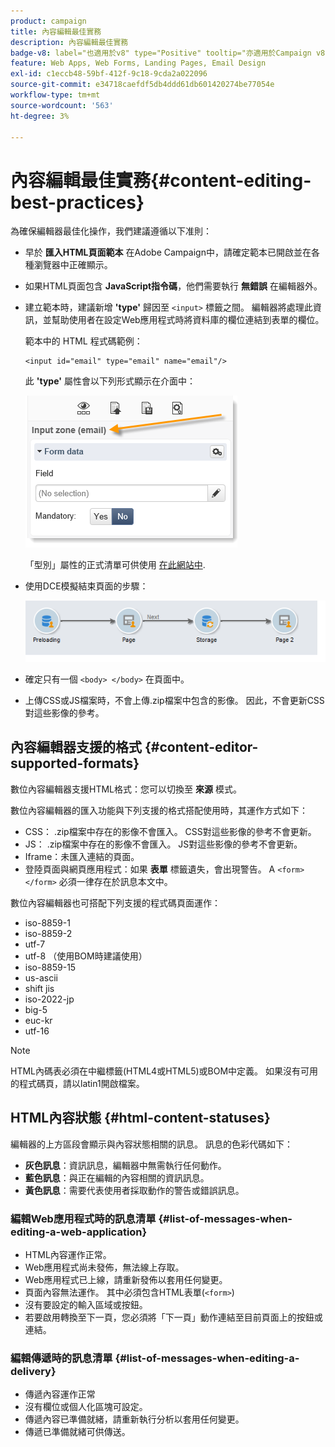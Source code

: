 ```yaml
---
product: campaign
title: 內容編輯最佳實務
description: 內容編輯最佳實務
badge-v8: label="也適用於v8" type="Positive" tooltip="亦適用於Campaign v8"
feature: Web Apps, Web Forms, Landing Pages, Email Design
exl-id: c1eccb48-59bf-412f-9c18-9cda2a022096
source-git-commit: e34718caefdf5db4ddd61db601420274be77054e
workflow-type: tm+mt
source-wordcount: '563'
ht-degree: 3%

---
```


# 內容編輯最佳實務{#content-editing-best-practices}



為確保編輯器最佳化操作，我們建議遵循以下准則：

* 早於 **匯入HTML頁面範本** 在Adobe Campaign中，請確定範本已開啟並在各種瀏覽器中正確顯示。
* 如果HTML頁面包含 **JavaScript指令碼**，他們需要執行 **無錯誤** 在編輯器外。
* 建立範本時，建議新增 **&#39;type&#39;** 歸因至 `<input>` 標籤之間。 編輯器將處理此資訊，並幫助使用者在設定Web應用程式時將資料庫的欄位連結到表單的欄位。

  範本中的 HTML 程式碼範例：

  ```
  <input id="email" type="email" name="email"/>
  ```

  此 **&#39;type&#39;** 屬性會以下列形式顯示在介面中：

  ![](assets/dce_sidebar_inputtypechanges.png)

  「型別」屬性的正式清單可供使用 [在此網站中](https://www.w3schools.com/tags/att_input_type.asp).

* 使用DCE模擬結束頁面的步驟：

  ![](assets/dce_enchainement.png)

* 確定只有一個 `<body> </body>` 在頁面中。
* 上傳CSS或JS檔案時，不會上傳.zip檔案中包含的影像。 因此，不會更新CSS對這些影像的參考。

## 內容編輯器支援的格式 {#content-editor-supported-formats}

數位內容編輯器支援HTML格式：您可以切換至 **來源** 模式。

數位內容編輯器的匯入功能與下列支援的格式搭配使用時，其運作方式如下：

* CSS： .zip檔案中存在的影像不會匯入。 CSS對這些影像的參考不會更新。
* JS： .zip檔案中存在的影像不會匯入。 JS對這些影像的參考不會更新。
* Iframe：未匯入連結的頁面。
* 登陸頁面與網頁應用程式：如果 **表單** 標籤遺失，會出現警告。 A `<form> </form>` 必須一律存在於訊息本文中。

數位內容編輯器也可搭配下列支援的程式碼頁面運作：

* iso-8859-1
* iso-8859-2
* utf-7
* utf-8 （使用BOM時建議使用）
* iso-8859-15
* us-ascii
* shift jis
* iso-2022-jp
* big-5
* euc-kr
* utf-16

>[!NOTE]
>
>HTML內碼表必須在中繼標籤(HTML4或HTML5)或BOM中定義。 如果沒有可用的程式碼頁，請以latin1開啟檔案。

## HTML內容狀態 {#html-content-statuses}

編輯器的上方區段會顯示與內容狀態相關的訊息。 訊息的色彩代碼如下：

* **灰色訊息**：資訊訊息，編輯器中無需執行任何動作。
* **藍色訊息**：與正在編輯的內容相關的資訊訊息。
* **黃色訊息**：需要代表使用者採取動作的警告或錯誤訊息。

### 編輯Web應用程式時的訊息清單 {#list-of-messages-when-editing-a-web-application}

* HTML內容運作正常。
* Web應用程式尚未發佈，無法線上存取。
* Web應用程式已上線，請重新發佈以套用任何變更。
* 頁面內容無法運作。 其中必須包含HTML表單(`<form>`)
* 沒有要設定的輸入區域或按鈕。
* 若要啟用轉換至下一頁，您必須將「下一頁」動作連結至目前頁面上的按鈕或連結。

### 編輯傳遞時的訊息清單 {#list-of-messages-when-editing-a-delivery}

* 傳遞內容運作正常
* 沒有欄位或個人化區塊可設定。
* 傳遞內容已準備就緒，請重新執行分析以套用任何變更。
* 傳遞已準備就緒可供傳送。

